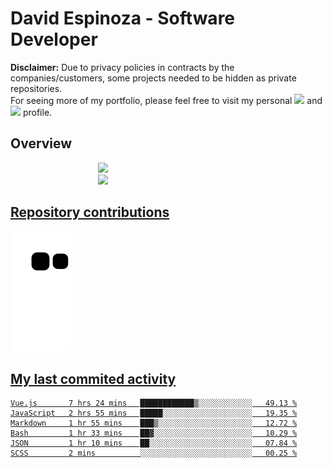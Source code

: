 # David Espinoza - Software Developer
<div id="links">
  <p>
    <strong>Disclaimer:</strong> Due to privacy policies in contracts by the companies/customers, some projects needed to be hidden as private repositories. <br />
For seeing more of my portfolio, please feel free to visit my personal <a href="https://davidespinoza.dev" target="_blank"><img src="https://img.shields.io/badge/website-000000?style=for-the-badge&logo=About.me&logoColor=white" target="_blank"></a> and <a href="https://www.linkedin.com/in/despinozap" target="_blank"><img src="https://img.shields.io/badge/LinkedIn-0077B5?style=for-the-badge&logo=linkedin&logoColor=white" target="_blank"></a> profile.
  </p>
</div>

## Overview

<div id="stats">
  <a href="https://github.com/despinozap">
  <img height="180em" style="margin: 0em 10em;" src="https://github-readme-stats.vercel.app/api?username=despinozap&show_icons=true&include_all_commits=true&count_private=true&theme=default"/>
  <img height="180em" style="margin: 0em 10em;" src="https://github-readme-stats.vercel.app/api/top-langs/?username=despinozap&layout=compact&langs_count=7&theme=default"/>
</div>
 
## Repository contributions
<div id="snake"> 

  ![Snake animation](https://github.com/despinozap/despinozap/blob/output/github-contribution-grid-snake.svg)
</div>

## My last commited activity
<!--START_SECTION:waka-->

```text
Vue.js       7 hrs 24 mins   ████████████▒░░░░░░░░░░░░   49.13 %
JavaScript   2 hrs 55 mins   █████░░░░░░░░░░░░░░░░░░░░   19.35 %
Markdown     1 hr 55 mins    ███▒░░░░░░░░░░░░░░░░░░░░░   12.72 %
Bash         1 hr 33 mins    ██▓░░░░░░░░░░░░░░░░░░░░░░   10.29 %
JSON         1 hr 10 mins    ██░░░░░░░░░░░░░░░░░░░░░░░   07.84 %
SCSS         2 mins          ░░░░░░░░░░░░░░░░░░░░░░░░░   00.25 %
```

<!--END_SECTION:waka-->
